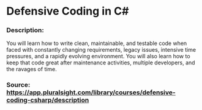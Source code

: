 # Defensive Coding in C#

### Description:<br/>
You will learn how to write clean, maintainable, and testable code when faced with constantly changing requirements, legacy issues, intensive time pressures, and a rapidly evolving environment. You will also learn how to keep that code great after maintenance activities, multiple developers, and the ravages of time.

### Source: https://app.pluralsight.com/library/courses/defensive-coding-csharp/description
